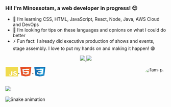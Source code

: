 ### Hi! I'm Minossotam, a web developer in progress! 😊



- 🌱 I’m learning CSS, HTML, JavaScript, React, Node, Java, AWS Cloud and DevOps
- 🤔 I’m looking for tips on these languages and opnions on what I could do better
- ⚡ Fun fact: I already did executive production of shows and events, stage assembly. I love to put my hands on and making it happen! 😁

<div align="center">
  <a href="https://github.com/minossotam">
  <img height="150em" src="https://github-readme-stats.vercel.app/api?username=minossotam&show_icons=true&theme=aura&include_all_commits=true&count_private=true"/>
  <img height="150em" src="https://github-readme-stats.vercel.app/api/top-langs/?username=minossotam&layout=compact&langs_count=7&theme=aura"/>
</div>
  
  <div style="display: inline_block"><br>
  <img align="center" alt="tam-Js" height="30" width="40" src="https://raw.githubusercontent.com/devicons/devicon/master/icons/javascript/javascript-plain.svg">
  <img align="center" alt="tam-HTML" height="30" width="40" src="https://raw.githubusercontent.com/devicons/devicon/master/icons/html5/html5-original.svg">
  <img align="center" alt="tam-CSS" height="30" width="40" src="https://raw.githubusercontent.com/devicons/devicon/master/icons/css3/css3-original.svg">
  <img align="right" alt="Tam-pic" height="150" style="border-radius:50px;" src="https://hosting.photobucket.com/images/pp298/TTkonsrockare/tam-gif.gif?width=450&height=278&crop=fill">
</div>
  
  ##
  
  <div> 
  <a href="https://www.linkedin.com/in/minossotam" target="_blank"><img src="https://img.shields.io/badge/-LinkedIn-%230077B5?style=for-the-badge&logo=linkedin&logoColor=white" target="_blank"></a> 
 
  ![Snake animation](https://github.com/minossotam/minossotam/blob/output/github-contribution-grid-snake.svg)
 
</div>
